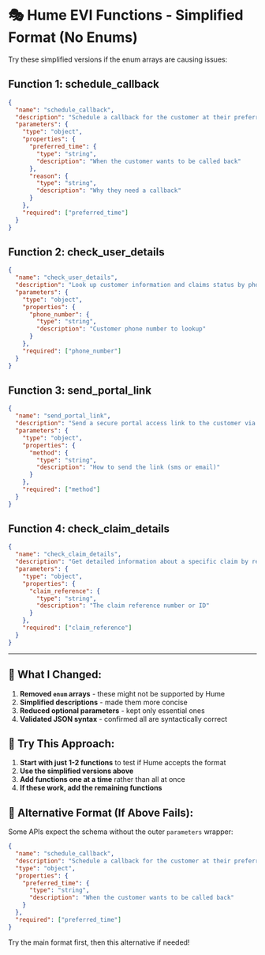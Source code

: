 # 🎭 **Hume EVI Functions - Simplified Format (No Enums)**

Try these simplified versions if the enum arrays are causing issues:

## **Function 1: schedule_callback**
```json
{
  "name": "schedule_callback",
  "description": "Schedule a callback for the customer at their preferred time",
  "parameters": {
    "type": "object",
    "properties": {
      "preferred_time": {
        "type": "string",
        "description": "When the customer wants to be called back"
      },
      "reason": {
        "type": "string",
        "description": "Why they need a callback"
      }
    },
    "required": ["preferred_time"]
  }
}
```

## **Function 2: check_user_details**
```json
{
  "name": "check_user_details",
  "description": "Look up customer information and claims status by phone number",
  "parameters": {
    "type": "object",
    "properties": {
      "phone_number": {
        "type": "string",
        "description": "Customer phone number to lookup"
      }
    },
    "required": ["phone_number"]
  }
}
```

## **Function 3: send_portal_link**
```json
{
  "name": "send_portal_link",
  "description": "Send a secure portal access link to the customer via SMS",
  "parameters": {
    "type": "object",
    "properties": {
      "method": {
        "type": "string",
        "description": "How to send the link (sms or email)"
      }
    },
    "required": ["method"]
  }
}
```

## **Function 4: check_claim_details**
```json
{
  "name": "check_claim_details",
  "description": "Get detailed information about a specific claim by reference number",
  "parameters": {
    "type": "object",
    "properties": {
      "claim_reference": {
        "type": "string",
        "description": "The claim reference number or ID"
      }
    },
    "required": ["claim_reference"]
  }
}
```

---

## 🔧 **What I Changed:**
1. **Removed `enum` arrays** - these might not be supported by Hume
2. **Simplified descriptions** - made them more concise
3. **Reduced optional parameters** - kept only essential ones
4. **Validated JSON syntax** - confirmed all are syntactically correct

## 📝 **Try This Approach:**
1. **Start with just 1-2 functions** to test if Hume accepts the format
2. **Use the simplified versions above**
3. **Add functions one at a time** rather than all at once
4. **If these work, add the remaining functions**

## 🚨 **Alternative Format (If Above Fails):**
Some APIs expect the schema without the outer `parameters` wrapper:

```json
{
  "name": "schedule_callback",
  "description": "Schedule a callback for the customer at their preferred time",
  "type": "object",
  "properties": {
    "preferred_time": {
      "type": "string",
      "description": "When the customer wants to be called back"
    }
  },
  "required": ["preferred_time"]
}
```

Try the main format first, then this alternative if needed!

